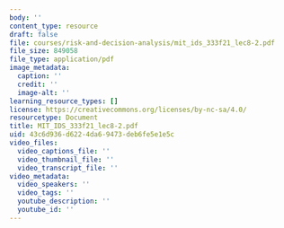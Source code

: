 ```yaml
---
body: ''
content_type: resource
draft: false
file: courses/risk-and-decision-analysis/mit_ids_333f21_lec8-2.pdf
file_size: 849058
file_type: application/pdf
image_metadata:
  caption: ''
  credit: ''
  image-alt: ''
learning_resource_types: []
license: https://creativecommons.org/licenses/by-nc-sa/4.0/
resourcetype: Document
title: MIT_IDS_333f21_lec8-2.pdf
uid: 43c6d936-d622-4da6-9473-deb6fe5e1e5c
video_files:
  video_captions_file: ''
  video_thumbnail_file: ''
  video_transcript_file: ''
video_metadata:
  video_speakers: ''
  video_tags: ''
  youtube_description: ''
  youtube_id: ''
---
```

